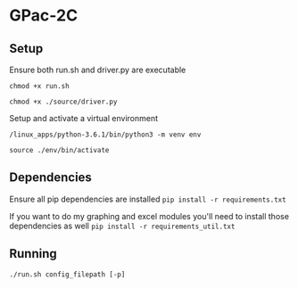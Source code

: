 # GPac-2C

## Setup

Ensure both run.sh and driver.py are executable

`chmod +x run.sh`

`chmod +x ./source/driver.py`

Setup and activate a virtual environment

`/linux_apps/python-3.6.1/bin/python3 -m venv env`

`source ./env/bin/activate`

## Dependencies

Ensure all pip dependencies are installed
`pip install -r requirements.txt`

If you want to do my graphing and excel modules you'll need to install those dependencies as well
`pip install -r requirements_util.txt`

## Running

`./run.sh config_filepath [-p]`
